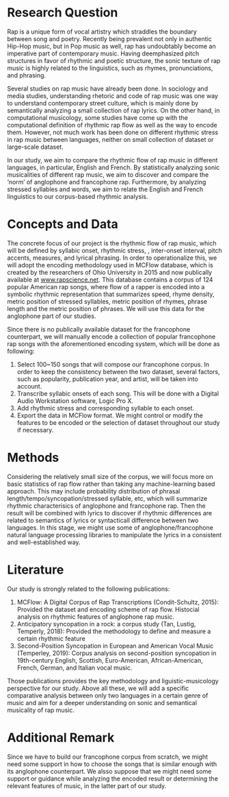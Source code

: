 # Research Question
Rap is a unique form of vocal artistry which straddles the boundary between song and poetry. Recently being prevalent not only in authentic Hip-Hop music, but in Pop music as well, rap has undoubtably become an imperative part of contemporary music. Having deemphasized pitch structures in favor of rhythmic and poetic structure, the sonic texture of rap music is highly related to the linguistics, such as rhymes, pronunciations, and phrasing. 

Several studies on rap music have already been done. In sociology and media studies, understanding rhetoric and code of rap music was one way to understand contemporary street culture, which is mainly done by semantically analyzing a small collection of rap lyrics. On the other hand, in computational musicology, some studies have come up with the computational definition of rhythmic rap flow as well as the way to encode them. However, not much work has been done on different rhythmic stress in rap music between languages, neither on small collection of dataset or large-scale dataset. 

In our study, we aim to compare the rhythmic flow of rap music in different languages, in particular, English and French. By statistically analyzing sonic musicalities of different rap music, we aim to discover and compare the ‘norm’ of anglophone and francophone rap. Furthermore, by analyzing stressed syllables and words, we aim to relate the English and French linguistics to our corpus-based rhythmic analysis.

# Concepts and Data
The concrete focus of our project is the rhythmic flow of rap music, which will be defined by syllabic onset, rhythmic stress, , inter-onset interval, pitch accents, measures, and lyrical phrasing. In order to operationalize this, we will adopt the encoding methodology used in MCFlow database, which is created by the researchers of Ohio University in 2015 and now publically available at www.rapscience.net. This database contains a corpus of 124 popular American rap songs, where flow of a rapper is encoded into a symbolic rhythmic representation that summarizes speed, rhyme density, metric position of stressed syllables, metric position of rhymes, phrase length and the metric position of phrases. We will use this data for the anglophone part of our studies.

Since there is no publically available dataset for the francophone counterpart, we will manually encode a collection of popular francophone rap songs with the aforementioned encoding system, which will be done as following:
 1. Select 100~150 songs that will compose our francophone corpus. In order to keep the consistency between the two dataset, several factors, such as popularity, publication year, and artist, will be taken into account. 
 2. Transcribe syllabic onsets of each song. This will be done with a Digital Audio Workstation software, Logic Pro X.
 3. Add rhythmic stress and corresponding syllable to each onset.
 4. Export the data in MCFlow format.
We might control or modify the features to be encoded or the selection of dataset throughout our study if necessary.

# Methods
Considering the relatively small size of the corpus, we will focus more on basic statistics of rap flow rather than taking any machine-learning based approach. This may include probability distribution of phrasal length/tempo/syncopation/stressed syllable, etc, which will summarize rhythmic characterisics of anglophone and francophone rap. 
Then the result will be combined with lyrics to discover if rhythmic differences are related to semantics of lyrics or syntacticall difference between two languages. In this stage, we might use some of anglophone/francophone natural language processing libraries to manipulate the lyrics in a consistent and well-established way. 

# Literature
Our study is strongly related to the following publications:
1. MCFlow: A Digital Corpus of Rap Transcriptions (Condit-Schultz, 2015): Provided the dataset and encoding scheme of rap flow. Histocial analysis on rhythmic features of anglophone rap music. 
2. Anticipatory syncopation in a rock: a corpus study (Tan, Lustig, Temperly, 2018): Provided the methodology to define and measure a certain rhythmic feature 
3. Second-Position Syncopation in European and American Vocal Music (Temperley, 2019): Corpus analysis on second-position syncopation in 19th-century English, Scottish, Euro-American, African-American, French, German, and Italian vocal music. 

Those publications provides the key methodology and liguistic-musicology perspective for our study. Above all these, we will add a specific comparative analysis between only two languages in a certain genre of music and aim for a deeper understanding on sonic and semantical musicality of rap music.


# Additional Remark
Since we have to build our francophone corpus from scratch, we might need some support in how to choose the songs that is similar enough with its anglophone counterpart. We alsso suppose that we might need some support or guidance while analyzing the encoded result or determining the relevant features of music, in the latter part of our study. 
